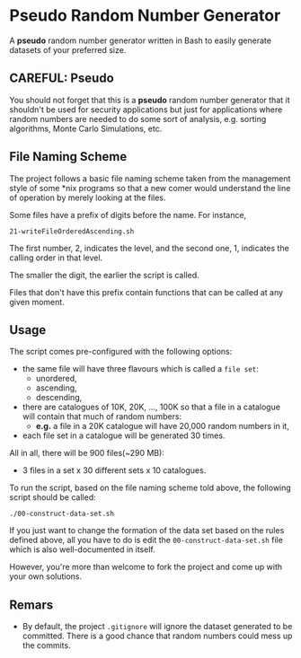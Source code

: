 # Pseudo Random Number Generator

A **pseudo** random number generator written in Bash to easily generate datasets of your preferred size.

## CAREFUL: Pseudo

You should not forget that this is a **pseudo** random number generator that it shouldn't be used for security applications but just for applications where random numbers are needed to do some sort of analysis, e.g. sorting algorithms, Monte Carlo Simulations, etc.

## File Naming Scheme

The project follows a basic file naming scheme taken from the management style of some *nix programs so that a new comer would understand the line of operation by merely looking at the files.

Some files have a prefix of digits before the name. For instance,

	21-writeFileOrderedAscending.sh

The first number, 2, indicates the level, and the second one, 1, indicates the calling order in that level.

The smaller the digit, the earlier the script is called.

Files that don't have this prefix contain functions that can be called at any given moment.

## Usage

The script comes pre-configured with the following options:

- the same file will have three flavours which is called a `file set`:
	- unordered,
	- ascending,
	- descending,
- there are catalogues of 10K, 20K, ..., 100K so that a file in a catalogue will contain that much of random numbers:
	- **e.g.** a file in a 20K catalogue will have 20,000 random numbers in it,
- each file set in a catalogue will be generated 30 times.

All in all, there will be 900 files(~290 MB):

- 3 files in a set x 30 different sets x 10 catalogues.

To run the script, based on the file naming scheme told above, the following script should be called:

`./00-construct-data-set.sh`

If you just want to change the formation of the data set based on the rules defined above, all you have to do is edit the `00-construct-data-set.sh` file which is also well-documented in itself.

However, you're more than welcome to fork the project and come up with your own solutions.

## Remars

- By default, the project `.gitignore` will ignore the dataset generated to be committed. There is a good chance that random numbers could mess up the commits.